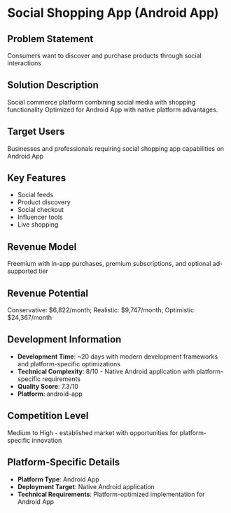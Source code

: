 # Social Shopping App (Android App)

## Problem Statement
Consumers want to discover and purchase products through social interactions

## Solution Description
Social commerce platform combining social media with shopping functionality Optimized for Android App with native platform advantages.

## Target Users
Businesses and professionals requiring social shopping app capabilities on Android App

## Key Features
- Social feeds
- Product discovery
- Social checkout
- Influencer tools
- Live shopping

## Revenue Model
Freemium with in-app purchases, premium subscriptions, and optional ad-supported tier

## Revenue Potential
Conservative: $6,822/month; Realistic: $9,747/month; Optimistic: $24,367/month

## Development Information
- **Development Time**: ~20 days with modern development frameworks and platform-specific optimizations
- **Technical Complexity**: 8/10 - Native Android application with platform-specific requirements
- **Quality Score**: 7.3/10
- **Platform**: android-app

## Competition Level
Medium to High - established market with opportunities for platform-specific innovation

## Platform-Specific Details
- **Platform Type**: Android App
- **Deployment Target**: Native Android application
- **Technical Requirements**: Platform-optimized implementation for Android App
